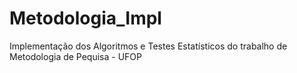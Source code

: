# Metodologia_Impl
Implementação dos Algoritmos e Testes Estatísticos do trabalho de Metodologia de Pequisa - UFOP

